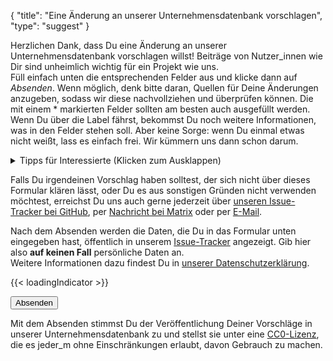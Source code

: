 {
    "title": "Eine Änderung an unserer Unternehmensdatenbank vorschlagen",
    "type": "suggest"
}

Herzlichen Dank, dass Du eine Änderung an unserer Unternehmensdatenbank vorschlagen willst! Beiträge von Nutzer_innen wie Dir sind unheimlich wichtig für ein Projekt wie uns.  
Füll einfach unten die entsprechenden Felder aus und klicke dann auf *Absenden*. Wenn möglich, denk bitte daran, Quellen für Deine Änderungen anzugeben, sodass wir diese nachvollziehen und überprüfen können. Die mit einem * markierten Felder sollten am besten auch ausgefüllt werden. Wenn Du über die Label fährst, bekommst Du noch weitere Informationen, was in den Felder stehen soll. Aber keine Sorge: wenn Du einmal etwas nicht weißt, lass es einfach frei. Wir kümmern uns dann schon darum.

<details>
<summary>Tipps für Interessierte (Klicken zum Ausklappen)</summary>
Falls Du Dich etwas intensiver damit beschäftigen willst, was für Daten wir wie sammeln wollen, kannst Du diese Tipps hier lesen.
Wenn Du diese beim Vorschlagen berücksichtigst, erleichterst Du uns unsere Arbeit beim Bearbeiten Deiner Einreichungen. Die Tipps sind aber natürlich <strong>komplett optional</strong>. Egal ob Du keinen, einen, ein paar oder alle Tipps befolgst: Wir freuen uns über jeden Vorschlag!

- Der erste und meist auch beste Anlaufpunkt um Daten über eine Firma zu finden ist die Datenschutzerklärung. Das ist auch direkt eine tolle Quelle.
- Wir wollen persönlichen Daten nur in der Datenbank speichern, wenn es wirklich nötig ist. Falls z.&nbsp;B. eine (E-Mail)-Adresse einen Namen enthält, wie <code>kim.mustermensch@example.org</code>, dann nehmen wir diese nur auf, wenn es keine generische Datenschutz-Adresse wie <code>datenschutz@example.org</code> gibt.
- Die Kontaktdetails von eventuellen Datenschutzbeauftragten bevorzugen wir gegenüber den normalen Kontaktdetails einer Firma.
- Manchmal kann es vorkommen, dass Firmen eine_n externe_n Datenschutzbeauftrage_n angeben. Dann nehmen wir lieber deren_dessen Adresse. 
    - c/o externe_r Datenschutzbeauftrage_r GmbH & Co. KG  
      Beispielweg 1  
      12345 Stadt  
      Deutschland
- Unser Lieblingsadressformat kannst Du oben im Beispiel auch sehen: Zeilen per "Enter" trennen, den Firmennamen nicht mit aufnehmen und am Ende das Land.
- Falls die E-Mail-Addresse der Firma eindeutig datenschutzbezogen ist, wie z.B. `datenschutz@` oder `privacy@`, kannst Du "Empfohlenes Medium für Anfragen" gerne auf E-Mail setzen.
- Falls Du noch mehr wissen willst, dann schau doch bei unserem [`data`-Repo bei GitHub](https://github.com/datenanfragen/data/) vorbei.

</details>

Falls Du irgendeinen Vorschlag haben solltest, der sich nicht über dieses Formular klären lässt, oder Du es aus sonstigen Gründen nicht verwenden möchtest, erreichst Du uns auch gerne jederzeit über [unseren Issue-Tracker bei GitHub](https://github.com/datenanfragen/data/issues), per [Nachricht bei Matrix](https://matrix.to/#/#dade-company:matrix.altpeter.me) oder per [E-Mail](mailto:data@datenanfragen.de).

<div class="box box-warning">Nach dem Absenden werden die Daten, die Du in das Formular unten eingegeben hast, öffentlich in unserem <a href="https://github.com/datenanfragen/data/pulls">Issue-Tracker</a> angezeigt. Gib hier also <strong>auf keinen Fall</strong> persönliche Daten an.<br>Weitere Informationen dazu findest Du in <a href="/privacy/#nutzer-inneninhalte-zur-unternehmensdatenbank">unserer Datenschutzerklärung</a>.</div>

{{< loadingIndicator >}}

<div id="suggest-form">
<button id="submit-suggest-form" class="button button-primary">Absenden <span class="icon icon-arrow-right"></span></button><div class="clearfix"></div>
</div>


Mit dem Absenden stimmst Du der Veröffentlichung Deiner Vorschläge in unserer Unternehmensdatenbank zu und stellst sie unter eine [CC0-Lizenz](https://creativecommons.org/publicdomain/zero/1.0/deed.de), die es jeder_m ohne Einschränkungen erlaubt, davon Gebrauch zu machen.
